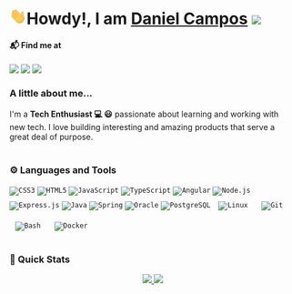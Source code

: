 <h1> <img src="https://raw.githubusercontent.com/ABSphreak/ABSphreak/master/gifs/Hi.gif" width="30px">Howdy!, I am <a href="https://github.com/danielcamposdev">Daniel Campos</a> <img src="https://emojis.slackmojis.com/emojis/images/1531849430/4246/blob-sunglasses.gif?1531849430" width="30px"></h1>
</h1>

#### 📬 Find me at  
<div> 
  <a href = ""><img src="https://img.shields.io/badge/GitHub-100000?style=for-the-badge&logo=github&logoColor=white" target="_blank"></a>
  <a href = "mailto:daniel.camposdev@gmail.com"><img src="https://img.shields.io/badge/Gmail-D14836?style=for-the-badge&logo=gmail&logoColor=white" target="_blank"></a>
  <a href="" target="_blank"><img src="https://img.shields.io/badge/LinkedIn-0077B5?style=for-the-badge&logo=linkedin&logoColor=white" target="_blank"></a>  
</div>

### A little about me... 
I'm a **Tech Enthusiast 💻 😃** passionate about learning and working with new tech. I love building interesting and amazing products that serve a great deal of purpose. <br/><br/>

### ⚙️ Languages and Tools
<div>
<code><img src="https://profilinator.rishav.dev/skills-assets/css3-original-wordmark.svg" alt="CSS3" height="30" /></code>
<code><img src="https://profilinator.rishav.dev/skills-assets/html5-original-wordmark.svg" alt="HTML5" height="30"/></code>
<code><img src="https://profilinator.rishav.dev/skills-assets/javascript-original.svg" alt="JavaScript" height="30" /></code>
<code><img src="https://profilinator.rishav.dev/skills-assets/typescript-original.svg" alt="TypeScript" height="30" /></code>
<code><img src="https://profilinator.rishav.dev/skills-assets/angularjs-original.svg" alt="Angular" height="30" /></code>  
<code><img src="https://profilinator.rishav.dev/skills-assets/nodejs-original-wordmark.svg" alt="Node.js" height="30" /></code>  
<code><img src="https://profilinator.rishav.dev/skills-assets/express-original-wordmark.svg" alt="Express.js" height="30" /></code>
<code><img src="https://profilinator.rishav.dev/skills-assets/java-original-wordmark.svg" alt="Java" height="30" /></code>
<code><img src="https://profilinator.rishav.dev/skills-assets/springio-icon.svg" alt="Spring" height="30" /></code>
<code><img src="https://profilinator.rishav.dev/skills-assets/oracle-original.svg" alt="Oracle" height="30" /></code>
<code><img src="https://profilinator.rishav.dev/skills-assets/postgresql-original-wordmark.svg" alt="PostgreSQL" height="30" /></code>
<code><img style="margin: 10px" src="https://profilinator.rishav.dev/skills-assets/linux-original.svg" alt="Linux" height="30" /></code>
<code><img style="margin: 10px" src="https://profilinator.rishav.dev/skills-assets/git-scm-icon.svg" alt="Git" height="30" /></code>
<code><img style="margin: 10px" src="https://profilinator.rishav.dev/skills-assets/gnu_bash-icon.svg" alt="Bash" height="30" /></code>
<code><img style="margin: 10px" src="https://profilinator.rishav.dev/skills-assets/docker-original-wordmark.svg" alt="Docker" height="30" /></code>
</div>

  ##

### 🚀 Quick Stats
<div align="center">
  <a href="https://github.com/danielcamposdev">
  <img height="180em" src="https://github-readme-stats.vercel.app/api?username=danielcamposdev&show_icons=true&line_height=21&theme=react"/>
  <img height="180em" src="https://github-readme-stats.vercel.app/api/top-langs/?username=danielcamposdev&theme=react&line_height=27&layout=compact"/>
</div>

